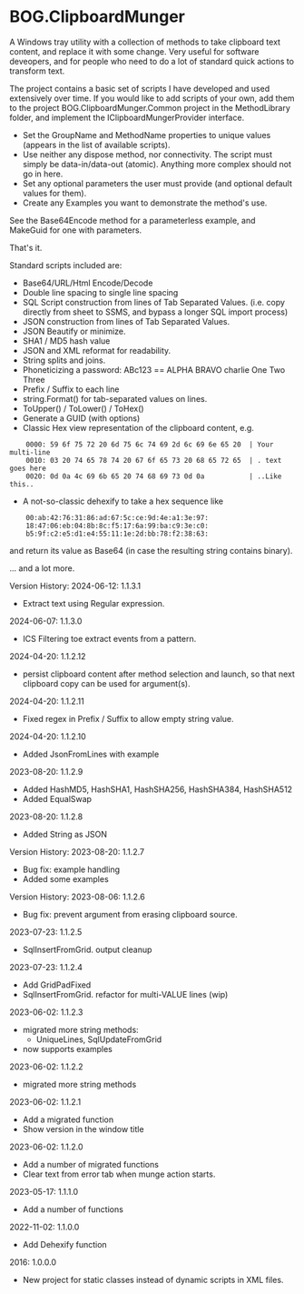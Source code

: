 # BOG.ClipboardMunger
A Windows tray utility with a collection of methods to take clipboard text content, and replace it with some change. Very useful for software deveopers, and for people
who need to do a lot of standard quick actions to transform text.

The project contains a basic set of scripts I have developed and used extensively over time. If you would like to add scripts of your own, add them to the project BOG.ClipboardMunger.Common project 
in the MethodLibrary folder, and implement the IClipboardMungerProvider interface.
- Set the GroupName and MethodName properties to unique values (appears in the list of available scripts).
- Use neither any dispose method, nor connectivity.  The script must simply be data-in/data-out (atomic).  Anything more complex should not go in here.
- Set any optional parameters the user must provide (and optional default values for them).
- Create any Examples you want to demonstrate the method's use.

See the Base64Encode method for a parameterless example, and MakeGuid for one with parameters.

That's it.

Standard scripts included are:

- Base64/URL/Html Encode/Decode
- Double line spacing to single line spacing
- SQL Script construction from lines of Tab Separated Values.  (i.e. copy directly from sheet to SSMS, and bypass a longer SQL import process)
- JSON construction from lines of Tab Separated Values.
- JSON Beautify or minimize.
- SHA1 / MD5 hash value
- JSON and XML reformat for readability.
- String splits and joins.
- Phoneticizing a password: ABc123 == ALPHA BRAVO charlie One Two Three 
- Prefix / Suffix to each line
- string.Format() for tab-separated values on lines.
- ToUpper() / ToLower() / ToHex()
- Generate a GUID (with options)
- Classic Hex view representation of the clipboard content, e.g. 

```
    0000: 59 6f 75 72 20 6d 75 6c 74 69 2d 6c 69 6e 65 20  | Your multi-line 
    0010: 03 20 74 65 78 74 20 67 6f 65 73 20 68 65 72 65  | . text goes here
    0020: 0d 0a 4c 69 6b 65 20 74 68 69 73 0d 0a           | ..Like this..   
```

- A not-so-classic dehexify to take a hex sequence like

```
    00:ab:42:76:31:86:ad:67:5c:ce:9d:4e:a1:3e:97:
    18:47:06:eb:04:8b:8c:f5:17:6a:99:ba:c9:3e:c0:
    b5:9f:c2:e5:d1:e4:55:11:1e:2d:bb:78:f2:38:63:

```

and return its value as Base64 (in case the resulting string contains binary).

... and a lot more.

Version History:
2024-06-12: 1.1.3.1
- Extract text using Regular expression.

2024-06-07: 1.1.3.0
- ICS Filtering toe extract events from a pattern.

2024-04-20: 1.1.2.12
- persist clipboard content after method selection and launch, so that next clipboard copy can be used for argument(s).

2024-04-20: 1.1.2.11
- Fixed regex in Prefix / Suffix to allow empty string value.

2024-04-20: 1.1.2.10
- Added JsonFromLines with example

2023-08-20: 1.1.2.9
- Added HashMD5, HashSHA1, HashSHA256, HashSHA384, HashSHA512
- Added EqualSwap

2023-08-20: 1.1.2.8
- Added String as JSON

Version History:
2023-08-20: 1.1.2.7
- Bug fix: example handling
- Added some examples

Version History:
2023-08-06: 1.1.2.6
- Bug fix: prevent argument from erasing clipboard source.

2023-07-23: 1.1.2.5
- SqlInsertFromGrid. output cleanup

2023-07-23: 1.1.2.4
- Add GridPadFixed
- SqlInsertFromGrid. refactor for multi-VALUE lines (wip)

2023-06-02: 1.1.2.3
- migrated more string methods:
  - UniqueLines, SqlUpdateFromGrid
- now supports examples

2023-06-02: 1.1.2.2
- migrated more string methods

2023-06-02: 1.1.2.1
- Add a migrated function
- Show version in the window title

2023-06-02: 1.1.2.0
- Add a number of migrated functions
- Clear text from error tab when munge action starts.

2023-05-17: 1.1.1.0
- Add a number of functions

2022-11-02: 1.1.0.0
- Add Dehexify function

2016: 1.0.0.0
- New project for static classes instead of dynamic scripts in XML files.

